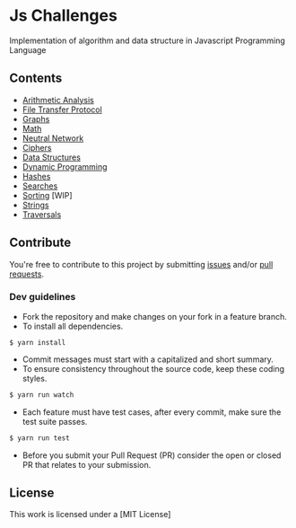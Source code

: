 # Js Challenges

Implementation of algorithm and data structure in Javascript Programming Language

## Contents

- [Arithmetic Analysis]()
- [File Transfer Protocol]()
- [Graphs]()
- [Math]()
- [Neutral Network]()
- [Ciphers]()
- [Data Structures]()
- [Dynamic Programming]()
- [Hashes]()
- [Searches]()
- [Sorting](sorting) [WIP]
- [Strings]()
- [Traversals]()

## Contribute

You're free to contribute to this project by submitting [issues](./issues) and/or [pull requests](./pulls).

### Dev guidelines

* Fork the repository and make changes on your fork in a feature branch.
* To install all dependencies.
```
$ yarn install
```
* Commit messages must start with a capitalized and short summary.
* To ensure consistency throughout the source code, keep these coding styles.
```bash
$ yarn run watch
```
* Each feature must have test cases, after every commit, make sure the test suite passes.
```bash
$ yarn run test
```
* Before you submit your Pull Request (PR) consider the open or closed PR that relates to your submission.

## License

This work is licensed under a [MIT License]

